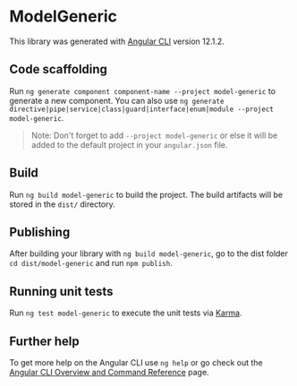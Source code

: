 # ModelGeneric

This library was generated with [Angular CLI](https://github.com/angular/angular-cli) version 12.1.2.

## Code scaffolding

Run `ng generate component component-name --project model-generic` to generate a new component. You can also use `ng generate directive|pipe|service|class|guard|interface|enum|module --project model-generic`.
> Note: Don't forget to add `--project model-generic` or else it will be added to the default project in your `angular.json` file. 

## Build

Run `ng build model-generic` to build the project. The build artifacts will be stored in the `dist/` directory.

## Publishing

After building your library with `ng build model-generic`, go to the dist folder `cd dist/model-generic` and run `npm publish`.

## Running unit tests

Run `ng test model-generic` to execute the unit tests via [Karma](https://karma-runner.github.io).

## Further help

To get more help on the Angular CLI use `ng help` or go check out the [Angular CLI Overview and Command Reference](https://angular.io/cli) page.
